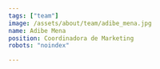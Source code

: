 ```yaml
---
tags: ["team"]
image: /assets/about/team/adibe_mena.jpg
name: Adibe Mena
position: Coordinadora de Marketing
robots: "noindex"

---
```


